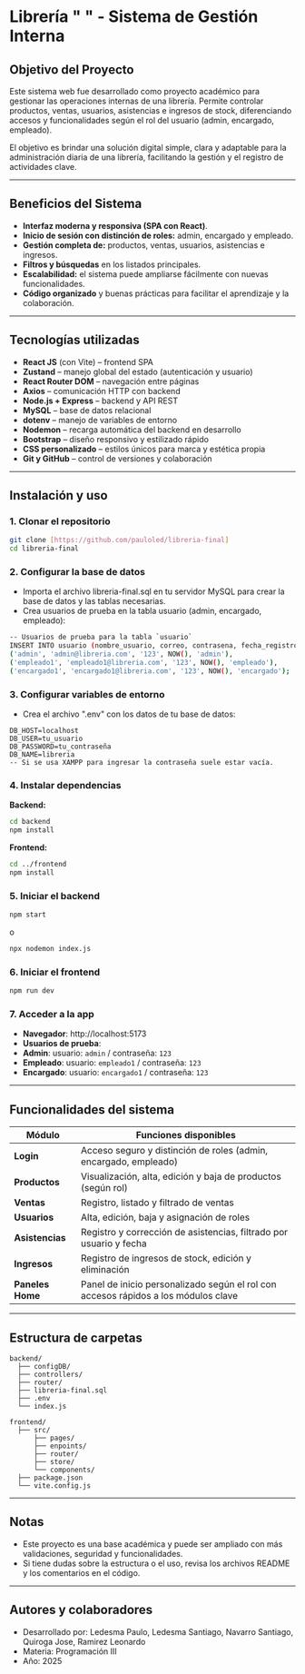 # Librería " " - Sistema de Gestión Interna
## Objetivo del Proyecto

Este sistema web fue desarrollado como proyecto académico para gestionar las operaciones internas de una librería. Permite controlar productos, ventas, usuarios, asistencias e ingresos de stock, diferenciando accesos y funcionalidades según el rol del usuario (admin, encargado, empleado).

El objetivo es brindar una solución digital simple, clara y adaptable para la administración diaria de una librería, facilitando la gestión y el registro de actividades clave.

---

## Beneficios del Sistema
-  **Interfaz moderna y responsiva (SPA con React)**.
-  **Inicio de sesión con distinción de roles:** admin, encargado y empleado.
-  **Gestión completa de:** productos, ventas, usuarios, asistencias e ingresos.
-  **Filtros y búsquedas** en los listados principales.
-  **Escalabilidad:** el sistema puede ampliarse fácilmente con nuevas funcionalidades.
-  **Código organizado** y buenas prácticas para facilitar el aprendizaje y la colaboración.

---

## Tecnologías utilizadas
- **React JS** (con Vite) – frontend SPA
- **Zustand** – manejo global del estado (autenticación y usuario)
- **React Router DOM** – navegación entre páginas
- **Axios** – comunicación HTTP con backend
- **Node.js + Express** – backend y API REST
- **MySQL** – base de datos relacional
- **dotenv** – manejo de variables de entorno
- **Nodemon** – recarga automática del backend en desarrollo
- **Bootstrap** – diseño responsivo y estilizado rápido
- **CSS personalizado** – estilos únicos para marca y estética propia
- **Git y GitHub** – control de versiones y colaboración

---

##  Instalación y uso

### 1. Clonar el repositorio
```bash
git clone [https://github.com/pauloled/libreria-final]
cd libreria-final
```

### 2. Configurar la base de datos
-  Importa el archivo libreria-final.sql en tu servidor MySQL para crear la base de datos y las tablas necesarias.
-  Crea usuarios de prueba en la tabla usuario (admin, encargado, empleado):
```bash
-- Usuarios de prueba para la tabla `usuario`
INSERT INTO usuario (nombre_usuario, correo, contrasena, fecha_registro, rol) VALUES
('admin', 'admin@libreria.com', '123', NOW(), 'admin'),
('empleado1', 'empleado1@libreria.com', '123', NOW(), 'empleado'),
('encargado1', 'encargado1@libreria.com', '123', NOW(), 'encargado');
```

### 3. Configurar variables de entorno
-  Crea el archivo ".env" con los datos de tu base de datos:
```
DB_HOST=localhost
DB_USER=tu_usuario
DB_PASSWORD=tu_contraseña
DB_NAME=libreria
-- Si se usa XAMPP para ingresar la contraseña suele estar vacía.
```
   
### 4. Instalar dependencias
**Backend:**
```bash
cd backend
npm install
```
**Frontend:**
```bash
cd ../frontend
npm install
```

### 5. Iniciar el backend
```bash
npm start
```
o
```bash
npx nodemon index.js
```

### 6. Iniciar el frontend
```bash
npm run dev
```

### 7. Acceder a la app
-  **Navegador**: http://localhost:5173
-  **Usuarios de prueba**:
  -  **Admin**: usuario: `admin` / contraseña: `123`
  -  **Empleado**: usuario: `empleado1` / contraseña: `123`
  -  **Encargado**: usuario: `encargado1` / contraseña: `123`

---

##  Funcionalidades del sistema


| Módulo         | Funciones disponibles                                                                |
|----------------|--------------------------------------------------------------------------------------|
| **Login**      | Acceso seguro y distinción de roles (admin, encargado, empleado)                     |
| **Productos**  | Visualización, alta, edición y baja de productos (según rol)                         |
| **Ventas**     | Registro, listado y filtrado de ventas                                               |
| **Usuarios**   | Alta, edición, baja y asignación de roles                                            |
| **Asistencias**| Registro y corrección de asistencias, filtrado por usuario y fecha                   |
| **Ingresos**   | Registro de ingresos de stock, edición y eliminación                                 |
| **Paneles Home** | Panel de inicio personalizado según el rol con accesos rápidos a los módulos clave |

---

## Estructura de carpetas

```
backend/
  ├── configDB/
  ├── controllers/
  ├── router/
  ├── libreria-final.sql
  ├── .env
  └── index.js

frontend/
  ├── src/
      ├── pages/
      ├── enpoints/
      ├── router/
      ├── store/
      └── components/
  ├── package.json
  └── vite.config.js
```

---

## Notas

- Este proyecto es una base académica y puede ser ampliado con más validaciones, seguridad y funcionalidades.
- Si tiene dudas sobre la estructura o el uso, revisa los archivos README y los comentarios en el código.

---

## Autores y colaboradores
-  Desarrollado por: Ledesma Paulo, Ledesma Santiago, Navarro Santiago, Quiroga Jose, Ramirez Leonardo
-  Materia: Programación III
-  Año: 2025
